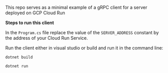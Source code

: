 This repo serves as a minimal example of a gRPC client for a server deployed on GCP Cloud Run

**Steps to run this client**

In the `Program.cs` file replace the value of the `SERVER_ADDRESS` constant by the address of your Cloud Run Service.

Run the client either in visual studio or build and run it in the command line:

`dotnet build`

`dotnet run`

